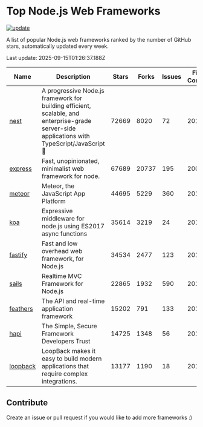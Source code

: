 # Top Node.js Web Frameworks

[![update](https://github.com/sunnysid3up/nodejs-web-frameworks/actions/workflows/update.yml/badge.svg)](https://github.com/sunnysid3up/nodejs-web-frameworks/actions/workflows/update.yml)

A list of popular Node.js web frameworks ranked by the number of GitHub stars, automatically updated every week.

Last update: 2025-09-15T01:26:37.188Z

| Name          | Description          | Stars                     | Forks          | Issues               | First Commit        | Last Commit         | Language          |
|---------------|----------------------|---------------------------|----------------|----------------------|---------------------|---------------------|-------------------|
| [nest](https://github.com/nestjs/nest) | A progressive Node.js framework for building efficient, scalable, and enterprise-grade server-side applications with TypeScript/JavaScript 🚀 | 72669 | 8020 | 72 | 2017 | 2025-09-14 | TS |
| [express](https://github.com/expressjs/express) | Fast, unopinionated, minimalist web framework for node. | 67689 | 20737 | 195 | 2009 | 2025-09-15 | JS |
| [meteor](https://github.com/meteor/meteor) | Meteor, the JavaScript App Platform | 44695 | 5229 | 360 | 2012 | 2025-09-14 | JS |
| [koa](https://github.com/koajs/koa) | Expressive middleware for node.js using ES2017 async functions | 35614 | 3219 | 24 | 2013 | 2025-09-14 | JS |
| [fastify](https://github.com/fastify/fastify) | Fast and low overhead web framework, for Node.js | 34534 | 2477 | 123 | 2016 | 2025-09-14 | JS |
| [sails](https://github.com/balderdashy/sails) | Realtime MVC Framework for Node.js | 22865 | 1932 | 590 | 2012 | 2025-09-14 | JS |
| [feathers](https://github.com/feathersjs/feathers) | The API and real-time application framework | 15202 | 791 | 133 | 2011 | 2025-09-13 | TS |
| [hapi](https://github.com/hapijs/hapi) | The Simple, Secure Framework Developers Trust | 14725 | 1348 | 56 | 2011 | 2025-09-14 | JS |
| [loopback](https://github.com/strongloop/loopback) | LoopBack makes it easy to build modern applications that require complex integrations. | 13177 | 1190 | 18 | 2013 | 2025-09-12 | JS |

## Contribute 

Create an issue or pull request if you would like to add more frameworks :)